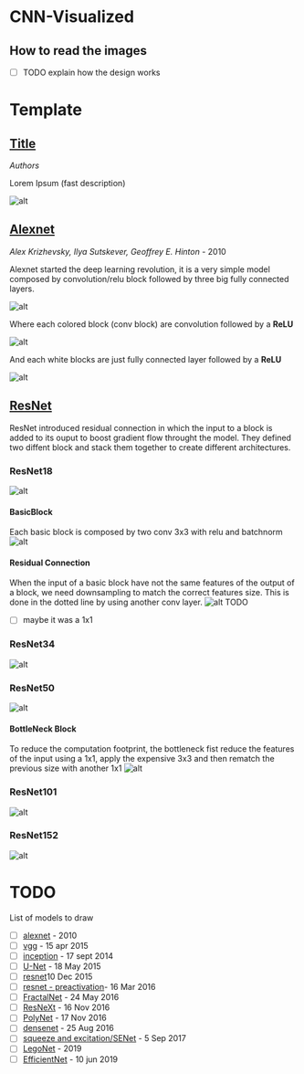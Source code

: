 # CNN-Visualized
## How to read the images 
- [ ] TODO explain how the design works 
# Template
## [Title]()
*Authors*

Lorem Ipsum (fast description)

![alt](https://kharshit.github.io/img/resnet_50.png)

## [Alexnet](https://papers.nips.cc/paper/4824-imagenet-classification-with-deep-convolutional-neural-networks.pdf)
*Alex Krizhevsky, Ilya Sutskever, 
Geoffrey E. Hinton* - 2010

Alexnet started the deep learning revolution, it is a very simple model composed by convolution/relu block followed by three big fully connected layers. 


![alt](https://github.com/DeepLearningPoets/CNN-Visualized/blob/master/images/alexnet/alexnet.png?raw=true)

Where each colored block (conv block) are convolution followed by a **ReLU**

![alt](https://github.com/DeepLearningPoets/CNN-Visualized/blob/master/images/alexnet/alexnet%20-%20conv%20blocks.png?raw=true)

And each white blocks are just fully connected layer followed by a **ReLU**

![alt](https://github.com/DeepLearningPoets/CNN-Visualized/blob/master/images/alexnet/alexnet%20-%20fc%20blocks.png?raw=true)

## [ResNet](https://arxiv.org/abs/1512.03385)
ResNet introduced residual connection in which the input to a block is added to its ouput to boost gradient flow throught the model. They defined two diffent block and stack them together to create different architectures. 

### ResNet18
![alt](https://github.com/DeepLearningPoets/CNN-Visualized/blob/master/images/resnet/ResNet18.png?raw=true)

#### BasicBlock
Each basic block is composed by two conv 3x3 with relu and batchnorm
![alt](https://github.com/DeepLearningPoets/CNN-Visualized/blob/master/images/resnet/ResNetBasicBlock.png?raw=true)
#### Residual Connection
When the input of a basic block have not the same features of the output of a block, we need downsampling to match the correct features size. This is done in the dotted line by using another conv layer.
![alt](https://github.com/DeepLearningPoets/CNN-Visualized/blob/master/images/resnet/ResNetDownSampling.png?raw=true)
TODO
- [ ] maybe it was a 1x1
### ResNet34
![alt](https://github.com/DeepLearningPoets/CNN-Visualized/blob/master/images/resnet/ResNet34.png?raw=true)
### ResNet50
![alt](https://github.com/DeepLearningPoets/CNN-Visualized/blob/master/images/resnet/ResNet50.png?raw=true)
#### BottleNeck Block
To reduce the computation footprint, the bottleneck fist reduce the features of the input using a 1x1, apply the expensive 3x3 and then rematch the previous size with another 1x1
![alt](https://github.com/DeepLearningPoets/CNN-Visualized/blob/master/images/resnet/ResNetBottleNeck.png?raw=true)
### ResNet101
![alt](https://github.com/DeepLearningPoets/CNN-Visualized/blob/master/images/resnet/ResNet101.png?raw=true)
### ResNet152
![alt](https://github.com/DeepLearningPoets/CNN-Visualized/blob/master/images/resnet/ResNet152.png?raw=true)

# TODO
List of models to draw

- [ ] [alexnet](https://papers.nips.cc/paper/4824-imagenet-classification-with-deep-convolutional-neural-networks.pdf) - 2010
- [ ] [vgg](https://arxiv.org/pdf/1409.1556.pdf) - 15 apr 2015
- [ ] [inception](https://arxiv.org/pdf/1409.4842.pdf) - 17 sept 2014
- [ ] [U-Net](https://arxiv.org/abs/1505.04597) - 18 May 2015
- [ ] [resnet](https://arxiv.org/abs/1512.03385)10 Dec 2015
- [ ] [resnet - preactivation](https://arxiv.org/abs/1603.05027)- 16 Mar 2016 
- [ ] [FractalNet](https://arxiv.org/abs/1605.07648) - 24 May 2016
- [ ] [ResNeXt](https://arxiv.org/abs/1611.05431) - 16 Nov 2016
- [ ] [PolyNet](https://arxiv.org/abs/1611.05725) - 17 Nov 2016
- [ ] [densenet](https://arxiv.org/abs/1608.06993) - 25 Aug 2016
- [ ] [squeeze and excitation/SENet](https://arxiv.org/abs/1709.01507) - 5 Sep 2017
- [ ] [LegoNet](http://proceedings.mlr.press/v97/yang19c/yang19c.pdf) - 2019
- [ ] [EfficientNet](https://arxiv.org/abs/1905.11946) - 10 jun 2019
